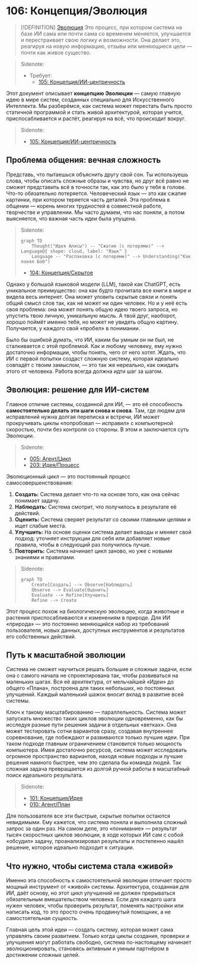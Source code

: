 # 106: Концепция/Эволюция

> [!DEFINITION] [Эволюция](./000_glossary.md)
> Это процесс, при котором система на базе ИИ сама или почти сама со временем меняется, улучшается и перестраивает свою логику и возможности. Она делает это, реагируя на новую информацию, отзывы или меняющиеся цели — почти как живое существо.

> Sidenote:
>
> - Требует:
>   - [105: Концепция/ИИ-центричность](./105_concept_ai_native.md)

Этот документ описывает **концепцию Эволюции** — самую главную идею в мире систем, созданных специально для Искусственного Интеллекта. Мы разберёмся, как система может перестать быть просто статичной программой и стать живой архитектурой, которая учится, приспосабливается и растёт, реагируя на всё, что происходит вокруг.

> Sidenote:
>
> - [105: Концепция/ИИ-центричность](./105_concept_ai_native.md)

## Проблема общения: вечная сложность

Представь, что пытаешься объяснить другу свой сон. Ты используешь слова, чтобы описать сложные образы и чувства, но друг всё равно не сможет представить всё в точности так, как это было у тебя в голове. Что-то обязательно потеряется. Человеческий язык — это как сжатие картинки, при котором теряется часть деталей. Эта проблема в общении — корень многих трудностей в совместной работе, творчестве и управлении. Мы часто думаем, что нас поняли, а потом выясняется, что важная часть идеи была упущена.

> Sidenote:
>
> ```mermaid
> graph TD
>     Thought("Идея Алисы") -- "Сжатие (с потерями)" --> Language@{ shape: cloud, label: "Язык" }
>     Language -- "Распаковка (с потерями)" --> Understanding("Как понял Боб")
> ```
>
> - [104: Концепция/Скрытое](./104_concept_latent.md)

Однако у большой языковой модели (LLM), такой как ChatGPT, есть уникальное преимущество: она как будто прочитала все книги в мире и видела весь интернет. Она может уловить скрытые связи и понять общий смысл слов так, как не может ни один человек. Но и у неё есть своя проблема: она может понять общую идею твоего запроса, но упустить твою личную, уникальную мысль. А твой друг, наоборот, хорошо поймёт именно тебя, но может не увидеть общую картину. Получается, у каждого свой «пробел» в понимании.

Было бы ошибкой думать, что ИИ, каким бы умным он ни был, не сталкивается с этой проблемой. Как и любому человеку, ему нужно достаточно информации, чтобы понять, чего от него хотят. Ждать, что ИИ с первой попытки создаст сложную систему, которая идеально совпадёт с твоим замыслом, — это так же нереально, как ожидать этого от человека. Работа всегда должна идти шаг за шагом.

## Эволюция: решение для ИИ-систем

Главное отличие системы, созданной для ИИ, — это её способность **самостоятельно делать эти шаги снова и снова**. Там, где людям для исправлений нужна долгая переписка и встречи, ИИ может прокручивать циклы «попробовал — исправил» с компьютерной скоростью, почти без контроля со стороны. В этом и заключается суть Эволюции.

> Sidenote:
>
> - [005: Агент/Цикл](./005_agent_loop.md)
> - [203: Идея/Процесс](./203_idea_process.md)

Эволюционный цикл — это постоянный процесс самосовершенствования:

1.  **Создать:** Система делает что-то на основе того, как она сейчас понимает задачу.
2.  **Наблюдать:** Система смотрит, что получилось в результате её действий.
3.  **Оценить:** Система сверяет результат со своими главными целями и ищет слабые места.
4.  **Улучшить:** На основе оценки система делает выводы и меняет свой подход: уточняет инструкции для себя или добавляет новые правила, чтобы в следующий раз получилось лучше.
5.  **Повторить:** Система начинает цикл заново, но уже с новыми знаниями и правилами.

> Sidenote:
>
> ```mermaid
> graph TD
>     Create[Создать] --> Observe[Наблюдать]
>     Observe --> Evaluate[Оценить]
>     Evaluate --> Refine[Улучшить]
>     Refine --> Create
> ```

Этот процесс похож на биологическую эволюцию, когда животные и растения приспосабливаются к изменениям в природе. Для ИИ «природа» — это постоянно меняющийся набор из требований пользователя, новых данных, доступных инструментов и результатов его собственных действий.

## Путь к масштабной эволюции

Система не сможет научиться решать большие и сложные задачи, если она с самого начала не спроектирована так, чтобы развиваться на маленьких шагах. Вся её архитектура, от мельчайшей «Идеи» до общего «Плана», построена для таких небольших, но постоянных улучшений. Каждый маленький шажок вносит вклад в развитие всей системы.

Ключ к такому масштабированию — параллельность. Система может запускать множество таких циклов эволюции одновременно, как бы исследуя разные пути решения задачи в отдельных «ветках». Она может тестировать сотни вариантов сразу, создавая внутреннее соревнование, где побеждают и развиваются только лучшие идеи. При таком подходе главным ограничением становится только мощность компьютера. Имея достаточно ресурсов, система может исследовать огромное пространство вариантов, находя новые подходы и лучшие решения намного быстрее, чем это сделала бы команда людей. Так сложная задача превращается из долгой ручной работы в масштабный поиск идеального результата.

> Sidenote:
>
> - [101: Концепция/Идея](./101_concept_idea.md)
> - [010: Агент/План](./010_agent_plan.md)

Для пользователя все эти быстрые, скрытые попытки остаются невидимыми. Ему кажется, что система поняла и выполнила сложный запрос за один раз. На самом деле, это «понимание» — результат тысяч скоростных циклов эволюции, в ходе которых ИИ сам с собой «обсудил» задачу, проанализировал результаты и постепенно нашёл решение, которое идеально подходит к ситуации.

## Что нужно, чтобы система стала «живой»

Именно эта способность к самостоятельной эволюции отличает просто мощный инструмент от «живой» системы. Архитектура, созданная для ИИ, даёт основу, но этот цикл улучшений не должен прерываться обязательным вмешательством человека. Если для каждого шага нужен человек, чтобы проверить результат, поменять настройки или написать код, то это просто очень продвинутый помощник, а не самостоятельная сущность.

Главная цель этой идеи — создать систему, которая может сама управлять своим развитием. Только когда циклы создания, проверки и улучшения могут работать свободно, система по-настоящему начинает эволюционировать, становясь активным и умным партнёром в достижении сложных целей.
